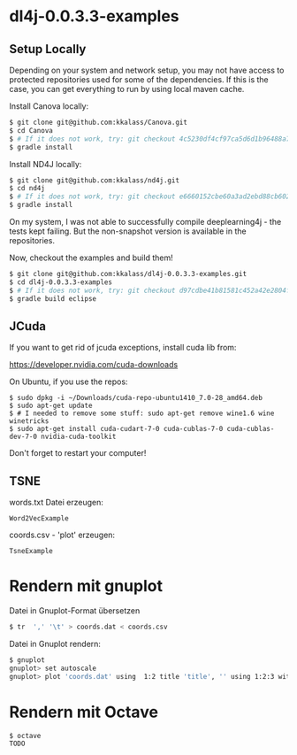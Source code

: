 # dl4j-0.0.3.3-examples

Setup Locally
-------------
Depending on your system and network setup, you may not have access to protected repositories used for some of the dependencies. If this is the case, you can get everything to run by using local maven cache. 

Install Canova locally:

```bash
$ git clone git@github.com:kkalass/Canova.git
$ cd Canova 
$ # If it does not work, try: git checkout 4c5230df4cf97ca5d6d1b96488a7f3b8933c5422
$ gradle install
```

Install ND4J locally:

```bash
$ git clone git@github.com:kkalass/nd4j.git
$ cd nd4j  
$ # If it does not work, try: git checkout e6660152cbe60a3ad2ebd88cb602b281cc2b42f2
$ gradle install
```

On my system, I was not able to successfully compile deeplearning4j - the tests kept failing. But the non-snapshot version is available in the repositories.

Now, checkout the examples and build them!

```bash
$ git clone git@github.com:kkalass/dl4j-0.0.3.3-examples.git
$ cd dl4j-0.0.3.3-examples
$ # If it does not work, try: git checkout d97cdbe41b81581c452a42e2804f6f2143230c43
$ gradle build eclipse
```

JCuda
-----
If you want to get rid of jcuda exceptions, install cuda lib from:

https://developer.nvidia.com/cuda-downloads

On Ubuntu, if you use the repos:
```
$ sudo dpkg -i ~/Downloads/cuda-repo-ubuntu1410_7.0-28_amd64.deb
$ sudo apt-get update
$ # I needed to remove some stuff: sudo apt-get remove wine1.6 wine winetricks 
$ sudo apt-get install cuda-cudart-7-0 cuda-cublas-7-0 cuda-cublas-dev-7-0 nvidia-cuda-toolkit
```

Don't forget to restart your computer!

TSNE
----

words.txt Datei erzeugen:
```
Word2VecExample
```


coords.csv - 'plot' erzeugen:
```
TsneExample
```

Rendern mit gnuplot
===================
Datei in Gnuplot-Format übersetzen

```bash
$ tr  ',' '\t' > coords.dat < coords.csv
```

Datei in Gnuplot rendern:
```bash
$ gnuplot
gnuplot> set autoscale
gnuplot> plot 'coords.dat' using  1:2 title 'title', '' using 1:2:3 with labels offset 0, char 1
```

Rendern mit Octave
==================

```bash
$ octave
TODO
```
